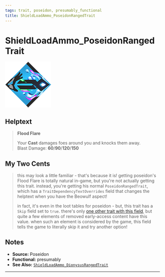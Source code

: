 ```yaml
---
tags: trait, poseidon, presumably_functional
title: ShieldLoadAmmo_PoseidonRangedTrait
---
```

<!-- end front matter -->
# ShieldLoadAmmo_PoseidonRangedTrait 
![](../icons/BoonIcons/Poseidon_02_Large.png)

## Helptext
> **Flood Flare**
> 
> Your **Cast** damages foes around you and knocks them away.  
> Blast Damage: **60**/**90**/**120**/**150**

## My Two Cents
> this may look a little familiar - that's because it is! getting poseidon's Flood Flare is totally natural in-game, but you're not actually getting this trait. instead, you're getting his normal `PoseidonRangedTrait`, which has a `TraitDependencyTextOverrides` field that changes the helptext when you have the Beowulf aspect!  
> 
> in fact, it's even in the loot tables for poseidon - but, this trait has a `Skip` field set to `true`. there's only [one other trait with this field](ShieldLoadAmmo_DionysusRangedTrait), but quite a few elements of removed early-access content have this value. when such an element is considered by the game, this field tells the game to literally skip it and try another option!

## Notes
* **Source:** Poseidon
* **Functional:** presumably
* **See Also:** [`ShieldLoadAmmo_DionysusRangedTrait`](ShieldLoadAmmo_DionysusRangedTrait.md)

---